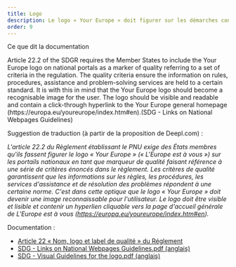 ```yaml
---
title: Logo
description: Le logo « Your Europe » doit figurer sur les démarches concernées par le PNU.
order: 9
---
```


<div class="fr-callout"> 
<p class="fr-callout__title">Ce que dit la documentation</p> 
<p class="fr-callout__text">Article 22.2 of the SDGR requires the Member States to include the Your Europe logo on national portals as a marker of quality referring to a set of criteria in the regulation. The quality criteria ensure the information on rules, procedures, assistance and problem-solving services are held to a certain standard. It is with this in mind that the Your Europe logo should become a recognisable image for the user. The logo should be visible and readable and contain a click-through hyperlink to the Your Europe general homepage (https://europa.eu/youreurope/index.htm#en).(SDG - Links on National Webpages Guidelines)</p> 
</div>

Suggestion de traduction (à partir de la proposition de Deepl.com) :

*L'article 22.2 du Règlement établissant le PNU exige des États membres qu'ils fassent figurer le logo « Your Europe » (« L'Europe est à vous ») sur les portails nationaux en tant que marqueur de qualité faisant référence à une série de critères énoncés dans le règlement. Les critères de qualité garantissent que les informations sur les règles, les procédures, les services d'assistance et de résolution des problèmes répondent à une certaine norme. C'est dans cette optique que le logo « Your Europe » doit devenir une image reconnaissable pour l'utilisateur. Le logo doit être visible et lisible et contenir un hyperlien cliquable vers la page d'accueil générale de L'Europe est à vous (https://europa.eu/youreurope/index.htm#en).*

Documentation :

* [Article 22 « Nom, logo et label de qualité » du Réglement](https://eur-lex.europa.eu/legal-content/FR/TXT/HTML/?uri=CELEX:32018R1724&from=EN#d1e2193-1-1)
* [SDG - Links on National Webpages Guidelines.pdf (anglais)](https://github.com/DISIC/design.numerique.gouv.fr/files/7849062/SDG.-.Links.on.National.Webpages.Guidelines.pdf)
* [SDG - Visual Guidelines for the logo.pdf (anglais)](https://github.com/DISIC/design.numerique.gouv.fr/files/7849065/SDG.-.Visual.Guidelines.for.the.logo.pdf)
